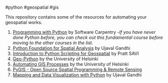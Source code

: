  #python #geospatial #gis 

This repository contains some of the resources for automating your geospatial works.



1. [Programming with Python](https://swcarpentry.github.io/python-novice-inflammation/index.html) by Software Carpentry -*If you have never done Python before, you can check out this fundamental course before moving to the other courses in the list.*
2. [Python Foundation for Spatial Analysis](https://courses.spatialthoughts.com/python-foundation.html) by Ujaval Gandhi 
3. [Introduction to Python Scripting for Geospatial](https://pratt-savi-810.github.io/) by Pratt SAVI
4. [Geo-Python](https://geo-python-site.readthedocs.io/en/latest/) by the University of Helsinki
5. [Automating GIS Processes](https://autogis-site.readthedocs.io/en/latest/index.html#) by the University of Helsinki
6. [PyGIS - Open Source Spatial Programming & Remote Sensing](https://pygis.io/docs/a_intro.html)
7. [Mapping and Data Visualization with Python](https://courses.spatialthoughts.com/python-dataviz.html) by Ujaval Gandhi 

